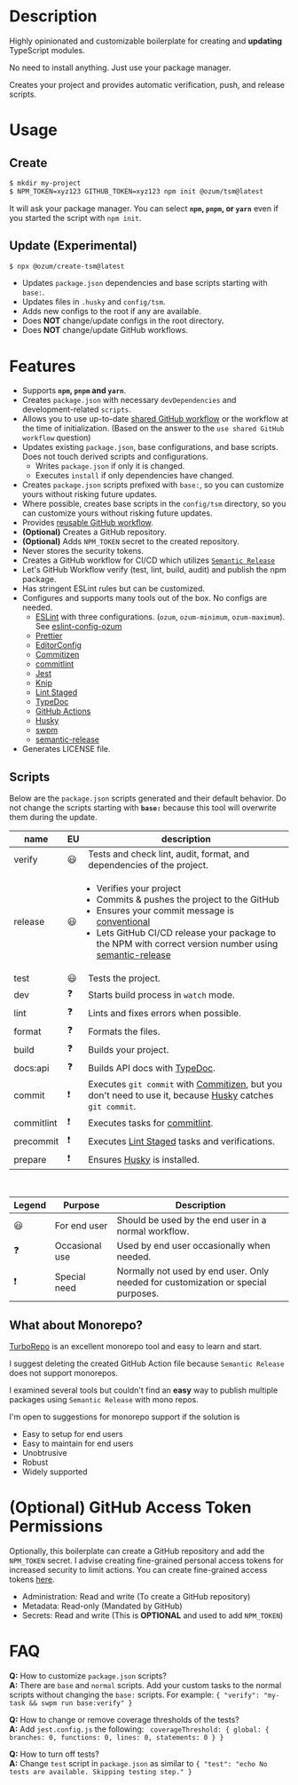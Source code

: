 # Description

Highly opinionated and customizable boilerplate for creating and **updating** TypeScript modules.

No need to install anything. Just use your package manager.

Creates your project and provides automatic verification, push, and release scripts.

# Usage

## Create

```sh
$ mkdir my-project
$ NPM_TOKEN=xyz123 GITHUB_TOKEN=xyz123 npm init @ozum/tsm@latest
```

It will ask your package manager. You can select **`npm`, `pnpm`, or `yarn`** even if you started the script with `npm init`.

## Update (Experimental)

```sh
$ npx @ozum/create-tsm@latest
```

- Updates `package.json` dependencies and base scripts starting with `base:`.
- Updates files in `.husky` and `config/tsm`.
- Adds new configs to the root if any are available.
- Does **NOT** change/update configs in the root directory.
- Does **NOT** change/update GitHub workflows.

# Features

- Supports **`npm`, `pnpm` and `yarn`**.
- Creates `package.json` with necessary `devDependencies` and development-related `scripts`.
- Allows you to use up-to-date [shared GitHub workflow](https://github.com/ozum/create-tsm/blob/main/.github/workflows/base-build-and-test.yml) or the workflow at the time of initialization. (Based on the answer to the `use shared GitHub workflow` question)
- Updates existing `package.json`, base configurations, and base scripts. Does not touch derived scripts and configurations.
  - Writes `package.json` if only it is changed.
  - Executes `install` if only dependencies have changed.
- Creates `package.json` scripts prefixed with `base:`, so you can customize yours without risking future updates.
- Where possible, creates base scripts in the `config/tsm` directory, so you can customize yours without risking future updates.
- Provides [reusable GitHub workflow](https://docs.github.com/en/actions/using-workflows/reusing-workflows).
- **(Optional)** Creates a GitHub repository.
- **(Optional)** Adds `NPM_TOKEN` secret to the created repository.
- Never stores the security tokens.
- Creates a GitHub workflow for CI/CD which utilizes [`Semantic Release`](https://semantic-release.gitbook.io/semantic-release/)
- Let's GitHub Workflow verify (test, lint, build, audit) and publish the npm package.
- Has stringent ESLint rules but can be customized.
- Configures and supports many tools out of the box. No configs are needed.
  - [ESLint](https://eslint.org/) with three configurations. (`ozum`, `ozum-minimum`, `ozum-maximum`). See [eslint-config-ozum](https://www.npmjs.com/package/eslint-config-ozum)
  - [Prettier](https://prettier.io/)
  - [EditorConfig](https://editorconfig.org/)
  - [Commitizen](http://commitizen.github.io/cz-cli/)
  - [commitlint](https://commitlint.js.org/)
  - [Jest](https://jestjs.io/)
  - [Knip](https://github.com/webpro/knip)
  - [Lint Staged](https://github.com/okonet/lint-staged)
  - [TypeDoc](https://typedoc.org/)
  - [GitHub Actions](https://docs.github.com/en/actions)
  - [Husky](https://typicode.github.io/husky/)
  - [swpm](https://github.com/deinsoftware/swpm)
  - [semantic-release](https://semantic-release.gitbook.io/semantic-release)
- Generates LICENSE file.

## Scripts

Below are the `package.json` scripts generated and their default behavior. Do not change the scripts starting with **`base:`** because this tool will overwrite them during the update.

| name       | EU                       | description                                                                                                                                                                                                                                                                                                                                                                      |
| ---------- | ------------------------ | -------------------------------------------------------------------------------------------------------------------------------------------------------------------------------------------------------------------------------------------------------------------------------------------------------------------------------------------------------------------------------- |
| verify     | :smiley:                 | Tests and check lint, audit, format, and dependencies of the project.                                                                                                                                                                                                                                                                                                            |
| release    | :smiley:                 | <ul style="padding-left:15px"><li>Verifies your project</li><li>Commits & pushes the project to the GitHub</li><li>Ensures your commit message is [conventional](https://www.conventionalcommits.org/)</li><li>Lets GitHub CI/CD release your package to the NPM with correct version number using [semantic-release](https://semantic-release.gitbook.io/semantic-release)</li> |
| test       | :smiley:                 | Tests the project.                                                                                                                                                                                                                                                                                                                                                               |
| dev        | :question:               | Starts build process in `watch` mode.                                                                                                                                                                                                                                                                                                                                            |
| lint       | :question:               | Lints and fixes errors when possible.                                                                                                                                                                                                                                                                                                                                            |
| format     | :question:               | Formats the files.                                                                                                                                                                                                                                                                                                                                                               |
| build      | :question:               | Builds your project.                                                                                                                                                                                                                                                                                                                                                             |
| docs:api   | :question:               | Builds API docs with [TypeDoc](https://typedoc.org/).                                                                                                                                                                                                                                                                                                                            |
| commit     | :heavy_exclamation_mark: | Executes `git commit` with [Commitizen](http://commitizen.github.io/cz-cli/), but you don't need to use it, because [Husky](https://typicode.github.io/husky/) catches `git commit`.                                                                                                                                                                                             |
| commitlint | :heavy_exclamation_mark: | Executes tasks for [commitlint](https://commitlint.js.org/).                                                                                                                                                                                                                                                                                                                     |
| precommit  | :heavy_exclamation_mark: | Executes [Lint Staged](https://github.com/okonet/lint-staged) tasks and verifications.                                                                                                                                                                                                                                                                                           |
| prepare    | :heavy_exclamation_mark: | Ensures [Husky](https://typicode.github.io/husky/) is installed.                                                                                                                                                                                                                                                                                                                 |

<br/>

| Legend                   | Purpose        | Description                                                                       |
| ------------------------ | -------------- | --------------------------------------------------------------------------------- |
| :smiley:                 | For end user   | Should be used by the end user in a normal workflow.                              |
| :question:               | Occasional use | Used by end user occasionally when needed.                                        |
| :heavy_exclamation_mark: | Special need   | Normally not used by end user. Only needed for customization or special purposes. |

## What about Monorepo?

[TurboRepo](https://turbo.build/repo) is an excellent monorepo tool and easy to learn and start.

I suggest deleting the created GitHub Action file because `Semantic Release` does not support monorepos.

I examined several tools but couldn't find an **easy** way to publish multiple packages using `Semantic Release` with mono repos.

I'm open to suggestions for monorepo support if the solution is

- Easy to setup for end users
- Easy to maintain for end users
- Unobtrusive
- Robust
- Widely supported

# (Optional) GitHub Access Token Permissions

Optionally, this boilerplate can create a GitHub repository and add the `NPM_TOKEN` secret. I advise creating fine-grained personal access tokens for increased security to limit actions. You can create fine-grained access tokens [here](https://github.com/settings/personal-access-tokens/new).

- Administration: Read and write (To create a GitHub repository)
- Metadata: Read-only (Mandated by GitHub)
- Secrets: Read and write (This is **OPTIONAL** and used to add `NPM_TOKEN`)

# FAQ

**Q:** How to customize `package.json` scripts?<br/>
**A:** There are `base` and `normal` scripts. Add your custom tasks to the normal scripts without changing the `base:` scripts. For example: `{ "verify": "my-task && swpm run base:verify" }`

**Q:** How to change or remove coverage thresholds of the tests?<br/>
**A:** Add `jest.config.js` the following: ` coverageThreshold: { global: { branches: 0, functions: 0, lines: 0, statements: 0 } }`

**Q:** How to turn off tests?<br/>
**A:** Change `test` script in `package.json` as similar to `{ "test": "echo No tests are available. Skipping testing step." }`
